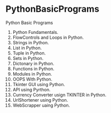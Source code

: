 # PythonBasicPrograms
Python Basic Programs
1. Python Fundamentals.
2. FlowControls and Loops in Python.
3. Strings in Python.
4. List in Python.
5. Tuple in Python.
6. Sets in Python.
7. Dictonary in Python.
8. Functions in Python.
9. Modules in Python.
10. OOPS With Python.
11. Tkinter GUI using Python.
12. API using Pyrthon.
13. Currency Converter usign TKINTER in Python.
14. UrlShortener using Python.
15. WebScrapper uaing Python.
